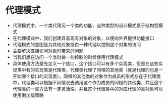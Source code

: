 # 代理模式
- 代理模式中，一个类代理另一个类的功能，这种类型的设计模式属于结构型模式
- 在代理模式中，我们创建具有现有对象的对象，以便向外界提供功能接口
- 代理模式的意图是为其他对象提供一种代理以控制这个对象的访问
- 主要解决直接访问对象时带来的问题
- 当我们想在访问一个类时做一些控制的时候使用代理模式
- 具体使用方法是先定义一个接口，这个接口可以有多个实现类，但是在这些实现类中有的实现类是代理类，代理类代理了同根的其他类（就是代理的也是一开始哪个接口的实现类），同根的其他类的对象作为成员的形式存在于代理类中，代理类可以根据不同情况去调用这个作为成员的同根的其他类，并且这个代理类的一些方法有一定灵活性，并且这个代理类中的对应代理的类对象可以使用懒加载策略